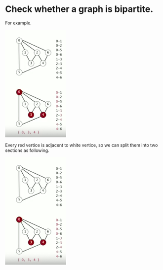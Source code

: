 # Check whether a graph is bipartite.

For example.

![Test Image 3](https://github.com/red574890/Algorithm/blob/master/DeepFirstSearch/Is%20a%20graph%20bipartite/Bipartite_example.png)

Every red vertice is adjacent to white vertice, so we can split them into two sections as following.

![Test Image 4](https://github.com/red574890/Algorithm/blob/master/DeepFirstSearch/Is%20a%20graph%20bipartite/Bipartite_example.png)

